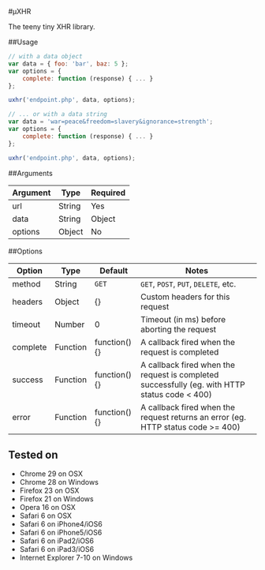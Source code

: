 #µXHR

The teeny tiny XHR library.

##Usage

```js
// with a data object
var data = { foo: 'bar', baz: 5 };
var options = {
	complete: function (response) { ... }
};

uxhr('endpoint.php', data, options);

// ... or with a data string
var data = 'war=peace&freedom=slavery&ignorance=strength';
var options = {
	complete: function (response) { ... }
};

uxhr('endpoint.php', data, options);
```

##Arguments

| Argument		| Type				| Required		|
|---------------|-------------------|---------------|
| url			| String			| Yes			|
| data			| String | Object	| No			|
| options		| Object			| No			|

##Options

| Option		| Type		| Default		| Notes									|
|---------------|-----------|---------------|---------------------------------------|
| method		| String	| `GET`			| `GET`, `POST`, `PUT`, `DELETE`, etc.	|
| headers		| Object	| {}			| Custom headers for this request		|
| timeout		| Number	| 0				| Timeout (in ms) before aborting the request |
| complete		| Function	| function(){}	| A callback fired when the request is completed |
| success		| Function	| function(){}	| A callback fired when the request is completed successfully (eg. with HTTP status code < 400) |
| error			| Function	| function(){}	| A callback fired when the request returns an error (eg. HTTP status code >= 400) |

## Tested on

- Chrome 29 on OSX
- Chrome 28 on Windows
- Firefox 23 on OSX
- Firefox 21 on Windows
- Opera 16 on OSX
- Safari 6 on OSX
- Safari 6 on iPhone4/iOS6
- Safari 6 on iPhone5/iOS6
- Safari 6 on iPad2/iOS6
- Safari 6 on iPad3/iOS6
- Internet Explorer 7-10 on Windows